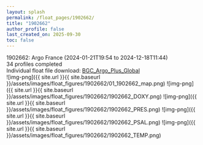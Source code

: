 ```yaml
---
layout: splash
permalink: /float_pages/1902662/
title: "1902662"
author_profile: false
last_created_on: 2025-09-30
toc: false
---
```

 
1902662: Argo France (2024-01-21T19:54 to 2024-12-18T11:44)\
34 profiles completed\
Individual float file download: [BGC_Argo_Plus_Global](https://ftp.soest.hawaii.edu/bgc_argo_plus/Individual_Floats/outliers_removed/1902662_Sprof_processed.nc)\
![img-png]({{ site.url }}{{ site.baseurl }}/assets/images/float_figures/1902662/01_1902662_map.png)
![img-png]({{ site.url }}{{ site.baseurl }}/assets/images/float_figures/1902662/1902662_DOXY.png)
![img-png]({{ site.url }}{{ site.baseurl }}/assets/images/float_figures/1902662/1902662_PRES.png)
![img-png]({{ site.url }}{{ site.baseurl }}/assets/images/float_figures/1902662/1902662_PSAL.png)
![img-png]({{ site.url }}{{ site.baseurl }}/assets/images/float_figures/1902662/1902662_TEMP.png)
